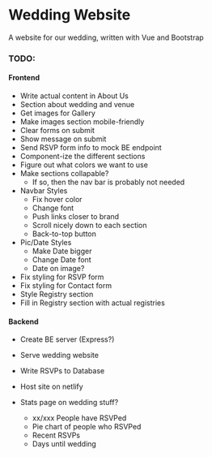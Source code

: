 # Wedding Website
A website for our wedding, written with Vue and Bootstrap

### TODO:

#### Frontend
- Write actual content in About Us
- Section about wedding and venue
- Get images for Gallery
- Make images section mobile-friendly
- Clear forms on submit
- Show message on submit
- Send RSVP form info to mock BE endpoint
- Component-ize the different sections
- Figure out what colors we want to use
- Make sections collapable?
    - If so, then the nav bar is probably not needed
- Navbar Styles
    - Fix hover color
    - Change font
    - Push links closer to brand
    - Scroll nicely down to each section
    - Back-to-top button
- Pic/Date Styles
    - Make Date bigger
    - Change Date font
    - Date on image?
- Fix styling for RSVP form
- Fix styling for Contact form
- Style Registry section
- Fill in Registry section with actual registries


#### Backend
- Create BE server (Express?)
- Serve wedding website
- Write RSVPs to Database
- Host site on netlify

- Stats page on wedding stuff?
    - xx/xxx People have RSVPed
    - Pie chart of people who RSVPed
    - Recent RSVPs
    - Days until wedding
